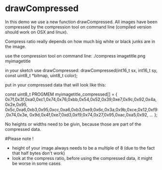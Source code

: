 # drawCompressed
In this demo we use a new function drawCompressed. All images have been compressed by the compression tool on command line (compiled version should work on OSX and linux).

Compress ratio really depends on how much big white or black junks are in the image.

use the compression tool on command line:
./compress imagetitle.png myimagetitle

in your sketch use drawCompressed:
drawCompressed(int16_t sx, int16_t sy, const uint8_t *bitmap, uint8_t color);

put in your compressed data that will look like this:

const uint8_t PROGMEM myimagetitle_compressed[] = {
0x7f,0x3f,0xa0,0xc1,0x74,0x76,0xbb,0x54,0x52,0x39,0xe7,0x9c,0x92,0x4a,0x2e,0x95,
0x5c,0xa6,0xb3,0x95,0xcc,0xa6,0xb3,0xe9,0x6c,0x3a,0x9b,0xce,0x12,0xf9,0x74,0x3e,
0x9d,0x4f,0xe7,0xd3,0xf9,0x74,0x27,0x95,0xac,0xa5,0x92, ...
};

No heights or widths need to be givin, because those are part of the compressed data.

#Please note !
- height of your image always needs to be a multiple of 8 (due to the fact that half bytes don't work)
- look at the compress ratio, before using the compressed data, it might be worse in some cases

